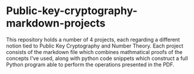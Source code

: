 # Public-key-cryptography-markdown-projects

This repository holds a number of 4 projects, each regarding a different notion tied to Public Key Cryptography and Number Theory. Each project consists of the markdown file which combines mathmatical proofs of the concepts I've used, along
with python code snippets which construct a full Python program able to perform the operations presented in the PDF.
